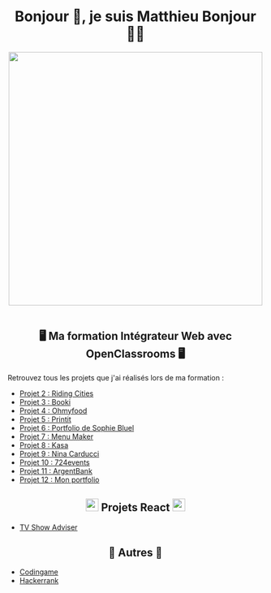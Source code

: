 <h1 align="center">Bonjour 🤝, je suis Matthieu Bonjour 🙎‍♂️</h1>
<div align="center">
  <img src="https://user-images.githubusercontent.com/74038190/212748842-9fcbad5b-6173-4175-8a61-521f3dbb7514.gif" width="500">
</div>
<br>
<h2 align="center">🖥 Ma formation Intégrateur Web avec OpenClassrooms 🖥</h2>
<p>Retrouvez tous les projets que j'ai réalisés lors de ma formation :</p>
<ul>
  <li>
    <a href="https://github.com/Matthieu83600/Riding-Cities" target="blank">Projet 2 : Riding Cities<a/>
  </li>
      <li>
    <a href="https://github.com/Matthieu83600/Booki" target="blank">Projet 3 : Booki<a/>
  </li>
  <li>
    <a href="https://github.com/Matthieu83600/OhMyFood" target="blank">Projet 4 : Ohmyfood<a/>
  </li>
  <li>
    <a href="https://github.com/Matthieu83600/Print-It" target="blank">Projet 5 : Printit<a/>
  </li>
  <li>
    <a href="https://github.com/Matthieu83600/Portfolio-Sophie-Bluel" target="blank">Projet 6 : Portfolio de Sophie Bluel<a/>
  </li>
  <li>
    <a href="https://github.com/Matthieu83600/Menu-Maker" target="blank">Projet 7 : Menu Maker<a/>
  </li>
  <li>
    <a href="https://github.com/Matthieu83600/Kasa" target="blank">Projet 8 : Kasa<a/>
  </li>
  <li>
    <a href="https://github.com/Matthieu83600/Nina-Carducci" target="blank">Projet 9 : Nina Carducci<a/>
  </li>
  <li>
    <a href="https://github.com/Matthieu83600/724events" target="blank">Projet 10 : 724events<a/>
  </li>
  <li>
    <a href="https://github.com/Matthieu83600/ArgentBank-FrontEnd" target="blank">Projet 11 : ArgentBank<a/>
  </li>
  <li>
    <a href="https://github.com/Matthieu83600/Portfolio" target="blank">Projet 12 : Mon portfolio<a/>
  </li>
</ul>
<h2 align="center"><img src="https://user-images.githubusercontent.com/74038190/212257467-871d32b7-e401-42e8-a166-fcfd7baa4c6b.gif" width="25"> Projets React <img src="https://user-images.githubusercontent.com/74038190/212257467-871d32b7-e401-42e8-a166-fcfd7baa4c6b.gif" width="25"></h2>
    <ul>
      <li>
        <a href="https://github.com/Matthieu83600/TV-Show-Adviser" target="blank">TV Show Adviser<a/>
      </li>
    </ul>
<h2 align="center">🧩 Autres 🧩</h2>
<ul>
  <li>
    <a href="https://github.com/Matthieu83600/Codingame" target="blank">Codingame</a>
  </li>
  <li>
    <a href="https://github.com/Matthieu83600/Hackerrank" target="blank">Hackerrank</a>
  </li>
</ul>


<!--
**Matthieu83600/Matthieu83600** is a ✨ _special_ ✨ repository because its `README.md` (this file) appears on your GitHub profile.

Here are some ideas to get you started:

- 🔭 I’m currently working on ...
- 🌱 I’m currently learning ...
- 👯 I’m looking to collaborate on ...
- 🤔 I’m looking for help with ...
- 💬 Ask me about ...
- 📫 How to reach me: ...
- 😄 Pronouns: ...
- ⚡ Fun fact: ...
-->
